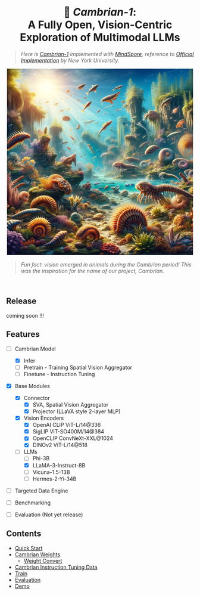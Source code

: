 <div align="center">

#  🪼 *Cambrian-1*:<br> A Fully Open, Vision-Centric Exploration of Multimodal LLMs

</div>


> *Here is [Cambrian-1](https://arxiv.org/abs/2406.16860) implemented with [MindSpore](https://www.mindspore.cn/), reference to [Official Implementation](https://github.com/cambrian-mllm/cambrian) by New York University.*

<div align="center">
<p>
    <img src="images/cambrian.png" alt="Cambrian" width="500" height="auto">
</p>
</div>

> *Fun fact: vision emerged in animals during the Cambrian period! This was the inspiration for the name of our project, Cambrian.*

<br>


## Release

coming soon !!!


## Features

- [ ] Cambrian Model
  - [x] Infer
  - [ ] Pretrain - Training Spatial Vision Aggregator
  - [ ] Finetune - Instruction Tuning
- [x] Base Modules
  - [x] Connector
    - [x] SVA, Spatial Vision Aggregator
    - [x] Projector (LLaVA style 2-layer MLP)
  - [x] Vision Encoders
    - [x] OpenAI CLIP ViT-L/14@336
    - [x] SigLIP ViT-SO400M/14@384
    - [x] OpenCLIP ConvNeXt-XXL@1024
    - [x] DINOv2 ViT-L/14@518
  - [ ] LLMs
    - [ ] Phi-3B
    - [x] LLaMA-3-Instruct-8B
    - [ ] Vicuna-1.5-13B
    - [ ] Hermes-2-Yi-34B
- [ ] Targeted Data Engine
- [ ] Benchmarking
- [ ] Evaluation (Not yet release)


## Contents
- [Quick Start]()
- [Cambrian Weights](#cambrian-weights)
    - [Weight Convert]()
- [Cambrian Instruction Tuning Data](#cambrian-instruction-tuning-data)
- [Train](#train)
- [Evaluation](#evaluation)
- [Demo](#demo)

